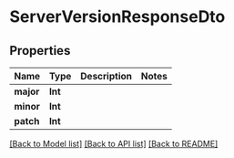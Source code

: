 # ServerVersionResponseDto

## Properties
Name | Type | Description | Notes
------------ | ------------- | ------------- | -------------
**major** | **Int** |  | 
**minor** | **Int** |  | 
**patch** | **Int** |  | 

[[Back to Model list]](../README.md#documentation-for-models) [[Back to API list]](../README.md#documentation-for-api-endpoints) [[Back to README]](../README.md)


